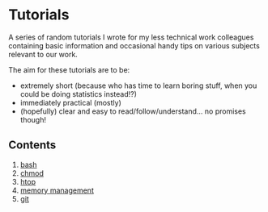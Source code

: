 Tutorials
=========

A series of random tutorials I wrote for my less technical work colleagues containing basic information and occasional handy tips on various subjects relevant to our work.

The aim for these tutorials are to be:

- extremely short (because who has time to learn boring stuff, when you could be doing statistics instead!?)
- immediately practical (mostly)
- (hopefully) clear and easy to read/follow/understand... no promises though!

Contents
--------

1. [bash](bash.md)
2. [chmod](chmod.md)
3. [htop](htop.md)
4. [memory management](memory_management.md)
5. [git](git.md)

